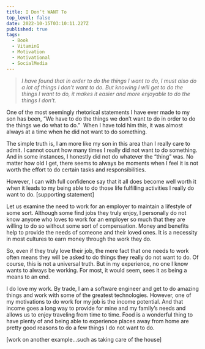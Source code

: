 ```yaml
---
title: I Don’t WANT To
top_level: false
date: 2022-10-15T03:10:11.227Z
published: true
tags:
  - Book
  - VitaminG
  - Motivation
  - Motivational
  - SocialMedia
---
```

> *I have found that in order to do the things I want to do, I must also do a lot of things I don’t want to do. But knowing I will get to do the things I want to do, it makes it easier and more enjoyable to do the things I don’t.*

One of the most seemingly rhetorical statements I have ever made to my son has been, “We have to do the things we don’t want to do in order to do the things we do what to do.”  When I have told him this, it was almost always at a time when he did not want to do something. 

The simple truth is, I am more like my son in this area than I really care to admit. I cannot count how many times I really did not want to do something. And in some instances, I honestly did not do whatever the “thing” was. No matter how old I get, there seems to always be moments when I feel it is not worth the effort to do certain tasks and responsibilities.

However, I can with full confidence say that it all does become well worth it when it leads to my being able to do those life fulfilling activities I really do want to do. \[supporting statement]

Let us examine the need to work for an employer to maintain a lifestyle of some sort. Although some find jobs they truly enjoy, I personally do not know anyone who loves to work for an employer so much that they are willing to do so without some sort of compensation. Money and benefits help to provide the needs of someone and their loved ones. It is a necessity in most cultures to earn money through the work they do.

So, even if they truly love their job, the mere fact that one needs to work often means they will be asked to do things they really do not want to do. Of course, this is not a universal truth. But in my experience, no one I know wants to always be working. For most, it would seem, sees it as being a means to an end.

I do love my work. By trade, I am a software engineer and get to do amazing things and work with some of the greatest technologies. However, one of my motivations to do work for my job is the income potential. And that income goes a long way to provide for mine and my family’s needs and allows us to enjoy traveling from time to time. Food is a wonderful thing to have plenty of and being able to experience places away from home are pretty good reasons to do a few things I do not want to do.

\[work on another example…such as taking care of the house]